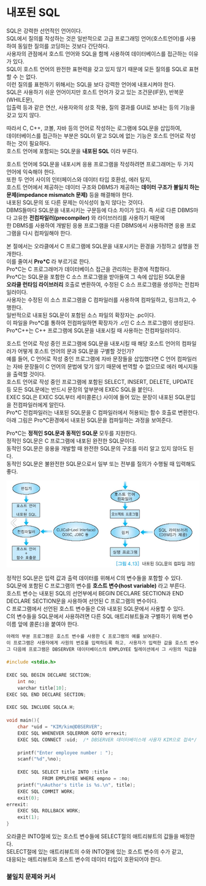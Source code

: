 # 내포된 SQL

SQL은 강력한 선언적인 언어이다.  
SQL에서 질의를 작성하는 것은 일반적으로 고급 프로그래밍 언어(호스트언어)를 사용하여 동일한 질의를 코딩하는 것보다 간단하다.  
사용자의 관점에서 호스트 언어와 SQL을 함께 사용하여 데이터베이스를 접근하는 이유가 있다.  
SQL이 호스트 언어의 완전한 표현력을 갖고 있지 않기 때문에 모든 질의를 SQL로 표현할 수 는 없다.  
이런 질의를 표현하기 위해서는 SQL을 보다 강력한 언어에 내포시켜야 한다.  
SQL은 사용하기 쉬운 언어이지만 호스트 언어가 갖고 있는 조건문(IF문), 반복문(WHILE문),  
입출력 등과 같은 연산, 사용자와의 상호 작용, 질의 결과를 GUI로 보내는 등의 기능을 갖고 있지 않다. 

따라서 C, C++, 코볼, 자바 등의 언어로 작성하는 로그램에 SQL문을 삽입하여,  
데이터베이스를 접근하는 부분은 SQL이 맡고 SQL에 없는 기능은 호스트 언어로 작성하는 것이 필요하다.  
호스트 언어에 포함되는 SQL문을 __내포된 SQL__ 이라 부른다.

호스트 언어에 SQL문을 내포시켜 응용 프로그램을 작성하려면 프로그래머는 두 가지 언어에 익숙해야 한다.  
또한 두 언어 사이의 인터페이스와 데이터 타입 호환성, 에러 탐지,  
호스트 언어에서 제공하는 데이터 구조와 DBMS가 제공하는 __데이터 구조가 불일치 하는 문제(impedance mismatch 문제)__ 등을 해결해야 한다.  
내포된 SQL문의 또 다른 문제는 이식성이 높지 않다는 것이다.  
DBMS들마다 SQL문을 내포시키는 구문등에 다소 차이가 있다. 즉 서로 다른 DBMS마다 고유한 __전컴파일러(precompiler)__ 와 라이브러리를 사용하기 때문에  
한 DBMS를 사용하여 개발된 응용 프로그램을 다른 DBMS에서 사용하려면 응용 프로그램을 다시 컴파일해야 한다.

본 절에서는 오라클에서 C 프로그램에 SQL문을 내포시키는 환경을 가정하고 설명을 전개한다.  
이를 줄여서 __Pro*C__ 라 부르기로 한다.  
Pro\*C는 C 프로그래머가 데이터베이스 접근을 관리하는 환경에 적합하다.  
Pro\*C는 SQL문을 포함한 C 소스 프로그램을 받아들여 그 속에 삽입된 SQL문을  
__오라클 런타임 라이브러리__ 호출로 변환하여, 수정된 C 소스 프로그램을 생성하는 전컴파일러이다.  
사용자는 수정된 이 소스 프로그램을 C 컴파일러를 사용하여 컴파일하고, 링크하고, 수행한다.  
일반적으로 내포된 SQL문이 포함된 소스 파일의 확장자는 .pc이다.  
이 파일을 Pro\*C를 통하여 전컴파일하면 확장자가 .c인 C 소스 프로그램이 생성된다.  
Pro\*C++는 C++ 프로그램에 SQL문을 내포시킬 때 사용하는 전컴파일러이다.

호스트 언어로 작성 중인 프로그램에 SQL문을 내포시킬 때 해당 호스트 언어의 컴파일러가 어떻게 호스트 언어의 문과 SQL문을 구별할 것인가?  
예를 들어, C 언어로 작성 중인 프로그램에 자바 문장들을 삽입했다면 C 언어 컴파일러는 자바 문장들이 C 언어의 문법에 맞기 않기 때문에 번역할 수 없으므로 에러 메시지들을 출력할 것이다.  
호스트 언어로 작성 중인 프로그램에 포함된 SELECT, INSERT, DELETE, UPDATE 등 모든 SQL문에는 반드시 문장의 앞부분에 EXEC SQL을 붙인다.  
EXEC SQL은 EXEC SQL부터 세미콜론(;) 사이에 들어 있는 문장이 내포된 SQL문임을 전컴파일러에게 알린다.  
Pro\*C 전컴파일러는 내포된 SQL문을 C 컴파일러에서 허용되는 함수 호출로 변환한다.  
아래 그림은 Pro\*C환경에서 내포된 SQL문을 컴파일하는 과정을 보여준다.

Pro\*C는 __정적인 SQL문과 동적인 SQL문__ 모두를 지원한다.  
정적인 SQL문은 C 프로그램에 내포된 완전한 SQL문이다.  
동적인 SQL문은 응용을 개발할 때 완전한 SQL문의 구조를 미리 알고 있지 않아도 된다.  
동적인 SQL문은 불완전한 SQL문으로서 일부 또는 전부를 질의가 수행될 때 입력해도 좋다.

![](./image/4-4/ex27.jpg)



정적인 SQL문은 입력 값과 출력 데이터를 위해서 C의 변수들을 포함할 수 있다.  
SQL문에 포함된 C 프로그램의 변수를 __호스트 변수(host variable)__ 라고 부른다.  
호스트 변수는 내포된 SQL의 선언부에서 BEGIN DECLARE SECTION과 END DECLARE SECTION문을 사용하여 선언된 C 프로그램의 변수이다.  
C 프로그램에서 선언된 호스트 변수들은 C와 내포된 SQL문에서 사용할 수 있다.  
C의 변수들을 SQL문에서 사용하려면 다른 SQL 애트리뷰트들과 구별하기 위해 변수 이름 앞에 콜론(:)을 붙여야 한다.

```c
아래의 부분 프로그램은 호스트 변수를 사용한 C 프로그램의 예를 보여준다.
이 프로그램은 사용자에게 사원의 번호를 입력하도록 하고, 사용자가 입력한 값을 호스트 변수 no에 저장한다.
그 다음에 프로그램은 DBSERVER 데이터베이스의 EMPLOYEE 릴레이션에서 그 사원의 직급을 검색하여 호스트 변수 title에 저장한다.

#include <stdio.h>
   
EXEC SQL BEGIN DECLARE SECTION;
	int	no;
	varchar title[10];
EXEC SQL END DECLARE SECTION;

EXEC SQL INCLUDE SQLCA.H;

void main(){
    char *uid = "KIM/kim@DBSERVER";
    EXEC SQL WHENEVER SQLERROR GOTO errexit;
    EXEC SQL CONNECT :uid;	/* DBSERVER 데이터베이스에 사용자 KIM으로 접속*/
    
    printf("Enter employee number : ");
    scanf("%d",%no);
    
    EXEC SQL SELECT title INTO :title
             FROM EMPLOYEE WHERE empno = :no;
    printf("\nAuthor's title is %s.\n", title);
    EXEC SQL COMMIT WORK;
    exit(0);
errexit:
    EXEC SQL ROLLBACK WORK;
    exit(1);
}
```



오라클은 INTO절에 있는 호스트 변수들에 SELECT절의 애트리뷰트의 값들을 배정한다.  
SELECT절에 있는 애트리뷰트의 수와 INTO절에 있는 호스트 변수의 수가 같고,  
대응되는 애트리뷰트와 호스트  변수의 데이터 타입이 호환되어야 한다.



### 불일치 문제와 커서
